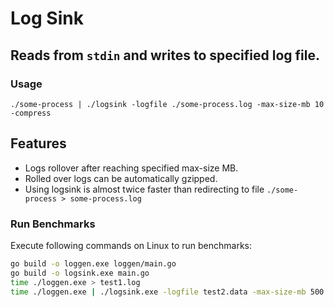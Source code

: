 # Log Sink

## Reads from `stdin` and writes to specified log file.

### Usage

`./some-process | ./logsink -logfile ./some-process.log -max-size-mb 10 -compress`

## Features

- Logs rollover after reaching specified max-size MB.
- Rolled over logs can be automatically gzipped.
- Using logsink is almost twice faster than redirecting to file
  `./some-process > some-process.log`

### Run Benchmarks

Execute following commands on Linux to run benchmarks:

```bash
go build -o loggen.exe loggen/main.go
go build -o logsink.exe main.go
time ./loggen.exe > test1.log
time ./loggen.exe | ./logsink.exe -logfile test2.data -max-size-mb 500 -compress
```
